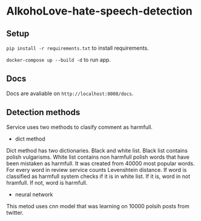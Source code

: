 # AlkohoLove-hate-speech-detection

## Setup
`pip install -r requirements.txt` to install requirements.

`docker-compose up --build -d`  to run app.
## Docs
Docs are avaliable on
`http://localhost:8008/docs`.

## Detection methods
Service uses two methods to clasify comment as harmfull.
 - dict method
 
 Dict method has two dictionaries. Black and white list. Black list contains polish vulgarisms. 
 White list contains non harmfull polish words that have been mistaken as harmfull. It was created from 40000 most popular words.
 For every word in review service counts Levenshtein distance. If word is classified as harmfull system checks if it is in white list. If it is, word in not hramfull. If not, word is harmfull. 
 - neural network
 
 This metod uses cnn model that was learning on 10000 polsih posts from twitter. 
